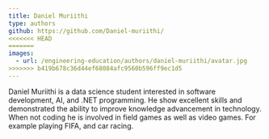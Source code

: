 ```yaml
---
title: Daniel Muriithi
type: authors
github: https://github.com/Daniel-muriithi/
<<<<<<< HEAD
=======
images:
  - url: /engineering-education/authors/daniel-muriithi/avatar.jpg 
>>>>>>> b419b678c36d44ef68084afc9560b596ff9ec1d5
---
```

Daniel Muriithi is a data science student interested in software development, AI, and .NET programming. He show excellent skills and demonstrated the ability to improve knowledge advancement in technology. When not coding he is involved in field games as well as video games. For example playing FIFA, and car racing.